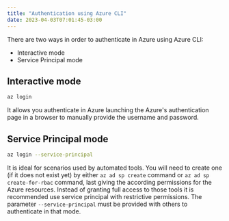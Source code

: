 ```yaml
---
title: "Authentication using Azure CLI"
date: 2023-04-03T07:01:45-03:00
---
```


There are two ways in order to authenticate in Azure using Azure CLI:

- Interactive mode
- Service Principal mode

## Interactive mode

```sh
az login
```

It allows you authenticate in Azure launching the Azure's authentication page in a browser to manually provide the username and password.

## Service Principal mode

```sh
az login --service-principal
```

It is ideal for scenarios used by automated tools. You will need to create one (if it does not exist yet) by either `az ad sp create` command or `az ad sp create-for-rbac` command, last giving the according permissions for the Azure resources.
Instead of granting full access to those tools it is recommended use service principal with restrictive permissions.
The parameter `--service-principal` must be provided with others to authenticate in that mode.